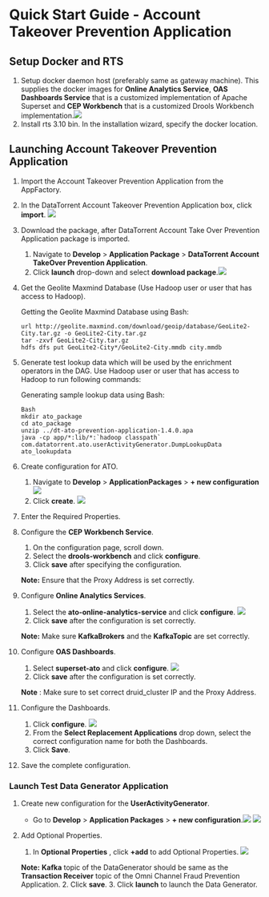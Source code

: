 # Quick Start Guide - Account Takeover Prevention Application

## Setup Docker and RTS

1. Setup docker daemon host (preferably same as gateway machine). This supplies the docker images for **Online Analytics Service**, **OAS Dashboards Service** that is a customized implementation of Apache Superset and **CEP Workbench** that is a customized Drools Workbench implementation.![](images/applications/quickstart_launch/dockerlocation.png)
2. Install rts 3.10 bin. In the installation wizard, specify the docker location.


## Launching Account Takeover Prevention Application

1. Import the Account Takeover Prevention Application from the AppFactory.
2. In the DataTorrent Account Takeover Prevention Application box, click **import**. ![](images/applications/quickstart_launch/importato.png)
3. Download the package, after DataTorrent Account Take Over Prevention Application package is imported.
   
   1. Navigate to **Develop** > **Application Package** > **DataTorrent Account TakeOver Prevention Application**.
   2. Click **launch** drop-down and select **download package**.![](images/applications/quickstart_launch/atoapppackage.png)
4. Get the Geolite Maxmind Database (Use Hadoop user or user that has access to Hadoop). 

   Getting the Geolite Maxmind Database using Bash:
   ```
   url http://geolite.maxmind.com/download/geoip/database/GeoLite2-City.tar.gz -o GeoLite2-City.tar.gz
   tar -zxvf GeoLite2-City.tar.gz 
   hdfs dfs put GeoLite2-City*/GeoLite2-City.mmdb city.mmdb
   ```
5. Generate test lookup data which will be used by the enrichment operators in the DAG. Use Hadoop user or user that has access to Hadoop to run following commands:
   
   Generating sample lookup data using Bash:
   ```
   Bash
   mkdir ato_package
   cd ato_package
   unzip ../dt-ato-prevention-application-1.4.0.apa 
   java -cp app/*:lib/*:`hadoop classpath` com.datatorrent.ato.userActivityGenerator.DumpLookupData ato_lookupdata
   ```
6. Create configuration for ATO.
   1. Navigate to **Develop** > **ApplicationPackages** > **+ new configuration** ![](images/applications/quickstart_launch/atoapppacknewconfig.png)
   2. Click **create**. ![](images/applications/quickstart_launch/atonewconfig1.png)
7. Enter the Required Properties. 
8. Configure the **CEP Workbench Service**.
   1. On the configuration page, scroll down.
   2. Select the **drools-workbench** and click **configure**.
   3. Click **save** after specifying the configuration.
   
   **Note:** Ensure that the Proxy Address is set correctly.
9. Configure **Online Analytics Services**.
   1. Select the **ato-online-analytics-service** and click **configure**. ![](images/applications/quickstart_launch/atoconfigureservice1.png)
   2. Click **save** after the configuration is set correctly.
   
   **Note:** Make sure **KafkaBrokers** and the **KafkaTopic** are set correctly.
10. Configure **OAS Dashboards**.
    1. Select **superset-ato** and click **configure**. ![](images/applications/quickstart_launch/atoconfigureservice2.png)
    2. Click **save** after the configuration is set correctly.
    
    **Note** : Make sure to set correct druid\_cluster IP and the Proxy Address. 
11. Configure the Dashboards.
    1. Click **configure**. ![](images/applications/quickstart_launch/atoconfigpackdashboard.png)
    2. From the **Select Replacement Applications** drop down, select the correct configuration name for both the Dashboards.
    3. Click **Save**. 
12. Save the complete configuration.

### Launch Test Data Generator Application

1. Create new configuration for the **UserActivityGenerator**.
   - Go to **Develop** > **Application Packages** > **+ new configuration**.![](images/applications/quickstart_launch/atouseractivitynewconfig.png) ![](images/applications/quickstart_launch/atouseractivitynewconfig1.png)
2. Add Optional Properties.
   1. In **Optional Properties** , click **+add** to add Optional Properties. ![](images/applications/quickstart_launch/atouseractivitynewconfig2.png) 

   **Note:**   **Kafka** topic of the DataGenerator should be same as the **Transaction Receiver** topic of the Omni Channel Fraud Prevention Application.
   2. Click **save**.
   3. Click **launch** to launch the Data Generator.


